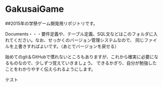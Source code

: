 # GakusaiGame

##2015年の学祭ゲーム開発用リポジトリです。

Documents・・・要件定義や、テーブル定義、SQL文などはこのフォルダに入れてください。なお、せっかくのバージョン管理システムなので、
同じファイルを上書きすればよいです。（あとでバージョンを戻せる）

始めてのgit＆GitHubで慣れないところもありますが、これから確実に必要になるものなので、少しずつ覚えていきましょう。
できるかぎり、自分が勉強したことをわかりやすく伝えられるようにします。

テスト
